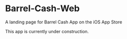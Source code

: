 # Barrel-Cash-Web
A landing page for Barrel Cash App on the iOS App Store

This app is currently under construction. 
